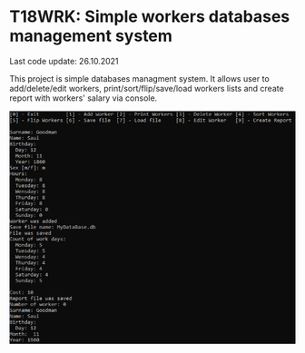 # T18WRK: Simple workers databases management system

Last code update: 26.10.2021

This project is simple databases managment system. It allows user to add/delete/edit workers, print/sort/flip/save/load workers lists and create report with workers' salary via console. 

![](screenshot01.png)
